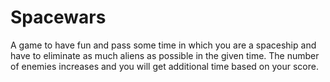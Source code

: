 # Spacewars
A game to have fun and pass some time in which you are a spaceship and have to eliminate as much aliens as possible in the given time. The number of enemies increases and you will get additional time based on your score.

